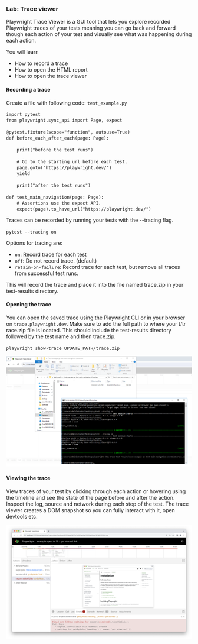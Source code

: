 ### Lab: Trace viewer

Playwright Trace Viewer is a GUI tool that lets you explore recorded Playwright traces of your tests meaning you can go back and forward though each action of your test and visually see what was happening during each action.

You will learn

- How to record a trace
- How to open the HTML report
- How to open the trace viewer

#### Recording a trace

Create a file with following code: `test_example.py`

```
import pytest
from playwright.sync_api import Page, expect

@pytest.fixture(scope="function", autouse=True)
def before_each_after_each(page: Page):
    
    print("before the test runs")

    # Go to the starting url before each test.
    page.goto("https://playwright.dev/")
    yield
    
    print("after the test runs")

def test_main_navigation(page: Page):
    # Assertions use the expect API.
    expect(page).to_have_url("https://playwright.dev/")
```

Traces can be recorded by running your tests with the --tracing flag.

`pytest --tracing on`

Options for tracing are:

- `on`: Record trace for each test
- `off`: Do not record trace. (default)
- `retain-on-failure`: Record trace for each test, but remove all traces from successful test runs.

This will record the trace and place it into the file named trace.zip in your test-results directory.

#### Opening the trace

You can open the saved trace using the Playwright CLI or in your browser on `trace.playwright.dev`. Make sure to add the full path to where your t/tr   race.zip file is located. This should include the test-results directory followed by the test name and then trace.zip.

`playwright show-trace UPDATE_PATH/trace.zip`

![](./images/3.png)


#### Viewing the trace

View traces of your test by clicking through each action or hovering using the timeline and see the state of the page before and after the action. Inspect the log, source and network during each step of the test. The trace viewer creates a DOM snapshot so you can fully interact with it, open devtools etc.

![](./images/268606944-10fe3585-8401-4051-b1c2-b2e92ac4c274.png)
